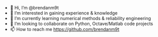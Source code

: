 - 👋 Hi, I’m @brendanm9t
- 👀 I’m interested in gaining experience & knowledge
- 🌱 I’m currently learning numerical methods & reliability engineering
- 💞️ I’m looking to collaborate on Python, Octave/Matlab code projects
- 📫 How to reach me https://github.com/brendanm9t

<!---
brendanm9t/brendanm9t is a ✨ special ✨ repository because its `README.md` (this file) appears on your GitHub profile.
You can click the Preview link to take a look at your changes.
--->
